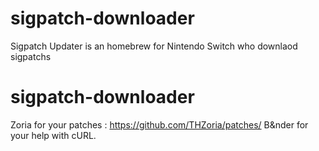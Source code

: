 # sigpatch-downloader
Sigpatch Updater is an homebrew for Nintendo Switch who downlaod sigpatchs

# sigpatch-downloader
Zoria for your patches : https://github.com/THZoria/patches/
B&nder for your help with cURL.
